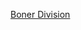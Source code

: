 ---
layout: post
wordpress_id: 550
wordpress_url: http://noesbueno.com/archives/550
date: '2010-04-07 17:57:36 -0500'
date_gmt: '2010-04-07 22:57:36 -0500'
body: |
  <p><a href="http://blog.turntablelab.com/2010/04/boner_division.html">Boner Division</a></p>
---